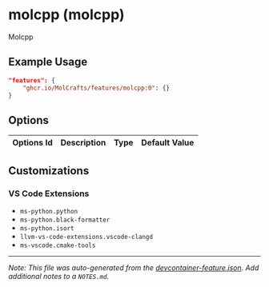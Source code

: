 
# molcpp (molcpp)

Molcpp

## Example Usage

```json
"features": {
    "ghcr.io/MolCrafts/features/molcpp:0": {}
}
```

## Options

| Options Id | Description | Type | Default Value |
|-----|-----|-----|-----|


## Customizations

### VS Code Extensions

- `ms-python.python`
- `ms-python.black-formatter`
- `ms-python.isort`
- `llvm-vs-code-extensions.vscode-clangd`
- `ms-vscode.cmake-tools`



---

_Note: This file was auto-generated from the [devcontainer-feature.json](https://github.com/MolCrafts/features/blob/main/src/molcpp/devcontainer-feature.json).  Add additional notes to a `NOTES.md`._
